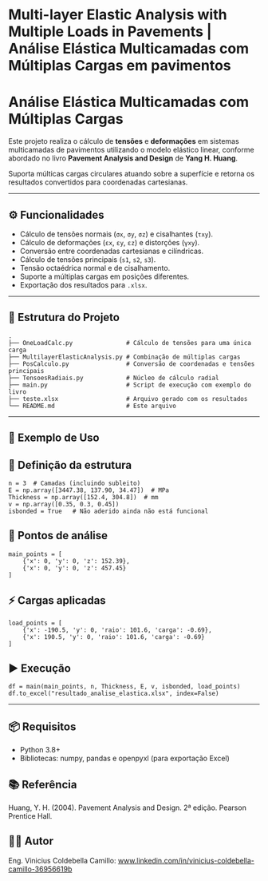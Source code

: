 # Multi-layer Elastic Analysis with Multiple Loads in Pavements | Análise Elástica Multicamadas com Múltiplas Cargas em pavimentos

#  Análise Elástica Multicamadas com Múltiplas Cargas

Este projeto realiza o cálculo de **tensões** e **deformações** em sistemas multicamadas de pavimentos utilizando o modelo elástico linear, conforme abordado no livro **Pavement Analysis and Design** de **Yang H. Huang**.

Suporta múlticas cargas circulares atuando sobre a superfície e retorna os resultados convertidos para coordenadas cartesianas.

---

## ⚙️ Funcionalidades

- Cálculo de tensões normais (`σx`, `σy`, `σz`) e cisalhantes (`τxy`).
- Cálculo de deformações (`εx`, `εy`, `εz`) e distorções (`γxy`).
- Conversão entre coordenadas cartesianas e cilíndricas.
- Cálculo de tensões principais (`s1`, `s2`, `s3`).
- Tensão octaédrica normal e de cisalhamento.
- Suporte a múltiplas cargas em posições diferentes.
- Exportação dos resultados para `.xlsx`.

---

## 📁 Estrutura do Projeto

```text
.
├── OneLoadCalc.py               # Cálculo de tensões para uma única carga
├── MultilayerElasticAnalysis.py # Combinação de múltiplas cargas
├── PosCalculo.py                # Conversão de coordenadas e tensões principais
├── TensoesRadiais.py            # Núcleo de cálculo radial
├── main.py                      # Script de execução com exemplo do livro
├── teste.xlsx                   # Arquivo gerado com os resultados
└── README.md                    # Este arquivo
```

---

## 🧪 Exemplo de Uso

## 📌 Definição da estrutura
```
n = 3  # Camadas (incluindo subleito)
E = np.array([3447.38, 137.90, 34.47])  # MPa
Thickness = np.array([152.4, 304.8])  # mm
v = np.array([0.35, 0.3, 0.45])
isbonded = True   # Não aderido ainda não está funcional
```

## 📍 Pontos de análise
```
main_points = [
    {'x': 0, 'y': 0, 'z': 152.39},
    {'x': 0, 'y': 0, 'z': 457.45}
]
```

## ⚡ Cargas aplicadas
```
load_points = [
    {'x': -190.5, 'y': 0, 'raio': 101.6, 'carga': -0.69},
    {'x': 190.5, 'y': 0, 'raio': 101.6, 'carga': -0.69}
]
```

## ▶️ Execução
```
df = main(main_points, n, Thickness, E, v, isbonded, load_points)
df.to_excel("resultado_analise_elastica.xlsx", index=False)
```

---
## 📦 Requisitos

- Python 3.8+
- Bibliotecas: numpy, pandas e openpyxl (para exportação Excel)

## 📚 Referência
Huang, Y. H. (2004). Pavement Analysis and Design. 2ª edição. Pearson Prentice Hall.

## 🧑‍💻 Autor
Eng. Vinicius Coldebella Camillo: www.linkedin.com/in/vinicius-coldebella-camillo-36956619b

